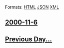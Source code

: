 
Formats: [HTML](2000/11/6/index.html)  [JSON](2000/11/6/index.json)  [XML](2000/11/6/index.xml)  

## [2000-11-6](/news/2000/11/6/index.md)

## [Previous Day...](/news/2000/11/5/index.md)

